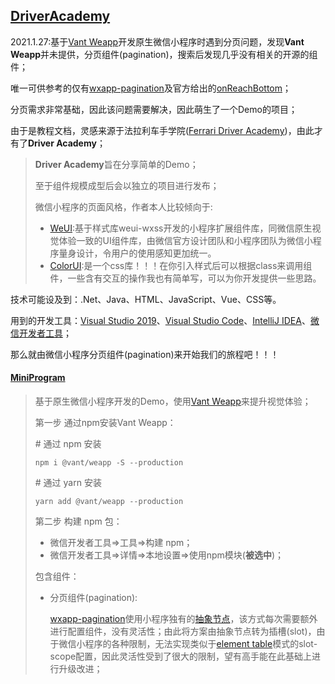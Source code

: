 ## [DriverAcademy](https://github.com/frlmoney/DriverAcademy)

2021.1.27:基于[Vant Weapp](https://vant-contrib.gitee.io/vant-weapp/#/intro)开发原生微信小程序时遇到分页问题，发现**Vant Weapp**并未提供，分页组件(pagination)，搜索后发现几乎没有相关的开源的组件；

唯一可供参考的仅有[wxapp-pagination](https://github.com/phoebeCodeSpace/wxapp-pagination)及官方给出的[onReachBottom](https://developers.weixin.qq.com/miniprogram/dev/reference/api/Page.html#onReachBottom)；

分页需求非常基础，因此该问题需要解决，因此萌生了一个Demo的项目；

由于是教程文档，灵感来源于法拉利车手学院([Ferrari Driver Academy](https://zh.wikipedia.org/wiki/%E6%B3%95%E6%8B%89%E5%88%A9%E8%BB%8A%E6%89%8B%E5%AD%B8%E9%99%A2))，由此才有了**Driver Academy**；

> **Driver Academy**旨在分享简单的Demo；
>
> 至于组件规模成型后会以独立的项目进行发布；
>
> 微信小程序的页面风格，作者本人比较倾向于:
>
> - [WeUI](https://developers.weixin.qq.com/miniprogram/dev/extended/weui/):基于样式库weui-wxss开发的小程序扩展组件库，同微信原生视觉体验一致的UI组件库，由微信官方设计团队和小程序团队为微信小程序量身设计，令用户的使用感知更加统一。
> - [ColorUI](https://github.com/weilanwl/ColorUI):是一个css库！！！在你引入样式后可以根据class来调用组件，一些含有交互的操作我也有简单写，可以为你开发提供一些思路。

技术可能设及到：.Net、Java、HTML、JavaScript、Vue、CSS等。

用到的开发工具：[Visual Studio 2019](https://visualstudio.microsoft.com/zh-hans/vs/)、[Visual Studio Code](https://code.visualstudio.com/)、[IntelliJ IDEA](https://www.jetbrains.com/idea/)、[微信开发者工具](https://developers.weixin.qq.com/miniprogram/dev/devtools/stable.html)；

那么就由微信小程序分页组件(pagination)来开始我们的旅程吧！！！

#### [MiniProgram](https://github.com/frlmoney/DriverAcademy/tree/master/MiniProgram)

> 基于原生微信小程序开发的Demo，使用[Vant Weapp](https://vant-contrib.gitee.io/vant-weapp/#/intro)来提升视觉体验；
>
> 第一步 通过npm安装Vant Weapp：
>
> \# 通过 npm 安装 
>
> ```
> npm i @vant/weapp -S --production
> ```
>
> \# 通过 yarn 安装 
>
> ```
> yarn add @vant/weapp --production
> ```
>
> 第二步 构建 npm 包：
>
> - 微信开发者工具=>工具=>构建 npm；
> - 微信开发者工具=>详情=>本地设置=>使用npm模块(**被选中**)；
>
> 包含组件：
>
> - 分页组件(pagination):
>
>   [wxapp-pagination](https://github.com/phoebeCodeSpace/wxapp-pagination)使用小程序独有的[抽象节点](https://developers.weixin.qq.com/miniprogram/dev/framework/custom-component/generics.html)，该方式每次需要额外进行配置组件，没有灵活性；由此将方案由抽象节点转为插槽(slot)，由于微信小程序的各种限制，无法实现类似于[element table](https://element.eleme.io/#/zh-CN/component/table)模式的slot-scope配置，因此灵活性受到了很大的限制，望有高手能在此基础上进行升级改进；

